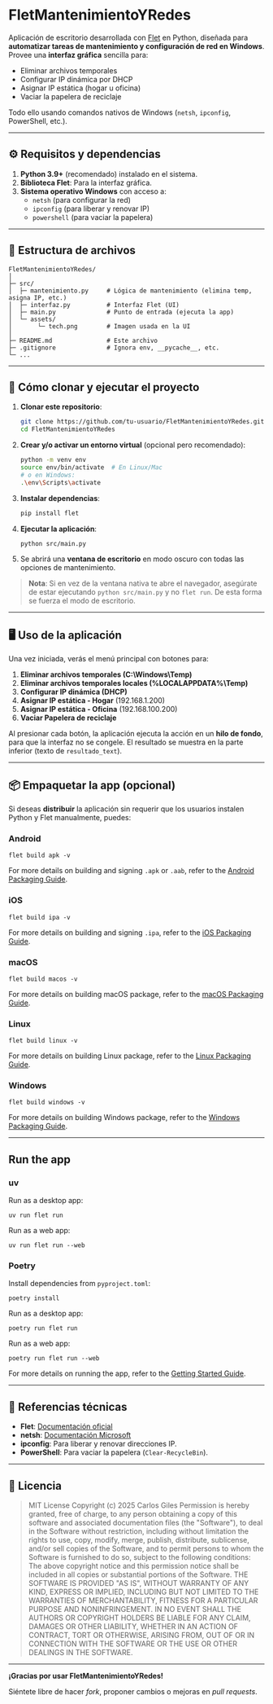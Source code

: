 # FletMantenimientoYRedes

Aplicación de escritorio desarrollada con [Flet](https://docs.flet.dev/) en Python, diseñada para **automatizar tareas de mantenimiento y configuración de red en Windows**. Provee una **interfaz gráfica** sencilla para:

- Eliminar archivos temporales
- Configurar IP dinámica por DHCP
- Asignar IP estática (hogar u oficina)
- Vaciar la papelera de reciclaje

Todo ello usando comandos nativos de Windows (`netsh`, `ipconfig`, PowerShell, etc.).

---

## ⚙️ Requisitos y dependencias

1. **Python 3.9+** (recomendado) instalado en el sistema.
2. **Biblioteca Flet**: Para la interfaz gráfica.
3. **Sistema operativo Windows** con acceso a:
   - `netsh` (para configurar la red)
   - `ipconfig` (para liberar y renovar IP)
   - `powershell` (para vaciar la papelera)

---

## 📂 Estructura de archivos

```
FletMantenimientoYRedes/
│
├─ src/
│  ├─ mantenimiento.py     # Lógica de mantenimiento (elimina temp, asigna IP, etc.)
│  ├─ interfaz.py          # Interfaz Flet (UI)
│  ├─ main.py              # Punto de entrada (ejecuta la app)
│  └─ assets/
│       └─ tech.png        # Imagen usada en la UI
│
├─ README.md               # Este archivo
├─ .gitignore              # Ignora env, __pycache__, etc.
└─ ...
```

---

## 🚀 Cómo clonar y ejecutar el proyecto

1. **Clonar este repositorio**:
   ```bash
   git clone https://github.com/tu-usuario/FletMantenimientoYRedes.git
   cd FletMantenimientoYRedes
   ```
2. **Crear y/o activar un entorno virtual** (opcional pero recomendado):
   ```bash
   python -m venv env
   source env/bin/activate  # En Linux/Mac
   # o en Windows:
   .\env\Scripts\activate
   ```
3. **Instalar dependencias**:
   ```bash
   pip install flet
   ```
4. **Ejecutar la aplicación**:
   ```bash
   python src/main.py
   ```
5. Se abrirá una **ventana de escritorio** en modo oscuro con todas las opciones de mantenimiento.

> **Nota**: Si en vez de la ventana nativa te abre el navegador, asegúrate de estar ejecutando `python src/main.py` y no `flet run`. De esta forma se fuerza el modo de escritorio.

---

## 🖥️ Uso de la aplicación

Una vez iniciada, verás el menú principal con botones para:

1. **Eliminar archivos temporales (C:\Windows\Temp)**
2. **Eliminar archivos temporales locales (%LOCALAPPDATA%\Temp)**
3. **Configurar IP dinámica (DHCP)**
4. **Asignar IP estática - Hogar** (192.168.1.200)
5. **Asignar IP estática - Oficina** (192.168.100.200)
6. **Vaciar Papelera de reciclaje**

Al presionar cada botón, la aplicación ejecuta la acción en un **hilo de fondo**, para que la interfaz no se congele. El resultado se muestra en la parte inferior (texto de `resultado_text`).

---

## 📦 Empaquetar la app (opcional)

Si deseas **distribuir** la aplicación sin requerir que los usuarios instalen Python y Flet manualmente, puedes:

### Android

```
flet build apk -v
```

For more details on building and signing `.apk` or `.aab`, refer to the [Android Packaging Guide](https://flet.dev/docs/publish/android/).

### iOS

```
flet build ipa -v
```

For more details on building and signing `.ipa`, refer to the [iOS Packaging Guide](https://flet.dev/docs/publish/ios/).

### macOS

```
flet build macos -v
```

For more details on building macOS package, refer to the [macOS Packaging Guide](https://flet.dev/docs/publish/macos/).

### Linux

```
flet build linux -v
```

For more details on building Linux package, refer to the [Linux Packaging Guide](https://flet.dev/docs/publish/linux/).

### Windows

```
flet build windows -v
```

For more details on building Windows package, refer to the [Windows Packaging Guide](https://flet.dev/docs/publish/windows/).

---

## Run the app

### uv

Run as a desktop app:

```
uv run flet run
```

Run as a web app:

```
uv run flet run --web
```

### Poetry

Install dependencies from `pyproject.toml`:

```
poetry install
```

Run as a desktop app:

```
poetry run flet run
```

Run as a web app:

```
poetry run flet run --web
```

For more details on running the app, refer to the [Getting Started Guide](https://flet.dev/docs/getting-started/).

---

## 🔧 Referencias técnicas

- **Flet**: [Documentación oficial](https://docs.flet.dev/)
- **netsh**: [Documentación Microsoft](https://docs.microsoft.com/en-us/windows-server/networking/technologies/netsh/netsh)
- **ipconfig**: Para liberar y renovar direcciones IP.
- **PowerShell**: Para vaciar la papelera (`Clear-RecycleBin`).

---

## 📝 Licencia

>MIT License
Copyright (c) 2025 Carlos Giles
Permission is hereby granted, free of charge, to any person obtaining a copy
of this software and associated documentation files (the "Software"), to deal
in the Software without restriction, including without limitation the rights
to use, copy, modify, merge, publish, distribute, sublicense, and/or sell
copies of the Software, and to permit persons to whom the Software is
furnished to do so, subject to the following conditions:
The above copyright notice and this permission notice shall be included in all
copies or substantial portions of the Software.
THE SOFTWARE IS PROVIDED "AS IS", WITHOUT WARRANTY OF ANY KIND, EXPRESS OR
IMPLIED, INCLUDING BUT NOT LIMITED TO THE WARRANTIES OF MERCHANTABILITY,
FITNESS FOR A PARTICULAR PURPOSE AND NONINFRINGEMENT. IN NO EVENT SHALL THE
AUTHORS OR COPYRIGHT HOLDERS BE LIABLE FOR ANY CLAIM, DAMAGES OR OTHER
LIABILITY, WHETHER IN AN ACTION OF CONTRACT, TORT OR OTHERWISE, ARISING FROM,
OUT OF OR IN CONNECTION WITH THE SOFTWARE OR THE USE OR OTHER DEALINGS IN THE
SOFTWARE.

---

**¡Gracias por usar FletMantenimientoYRedes!**

Siéntete libre de hacer *fork*, proponer cambios o mejoras en *pull requests*.  

